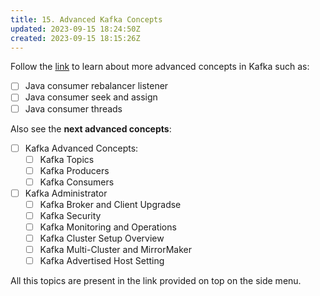 ```yaml
---
title: 15. Advanced Kafka Concepts
updated: 2023-09-15 18:24:50Z
created: 2023-09-15 18:15:26Z
---
```


Follow the [link](https://www.conduktor.io/kafka/advanced-kafka-consumer-with-java/) to learn about more advanced concepts in Kafka such as:

-   [ ] Java consumer rebalancer listener
-   [ ] Java consumer seek and assign
-   [ ] Java consumer threads

Also see the **next advanced concepts**:

-   [ ] Kafka Advanced Concepts:
    -   [ ] Kafka Topics
    -   [ ] Kafka Producers
    -   [ ] Kafka Consumers
-   [ ] Kafka Administrator
    -   [ ] Kafka Broker and Client Upgradse
    -   [ ] Kafka Security
    -   [ ] Kafka Monitoring and Operations
    -   [ ] Kafka Cluster Setup Overview
    -   [ ] Kafka Multi-Cluster and MirrorMaker
    -   [ ] Kafka Advertised Host Setting

All this topics are present in the link provided on top on the side menu.
